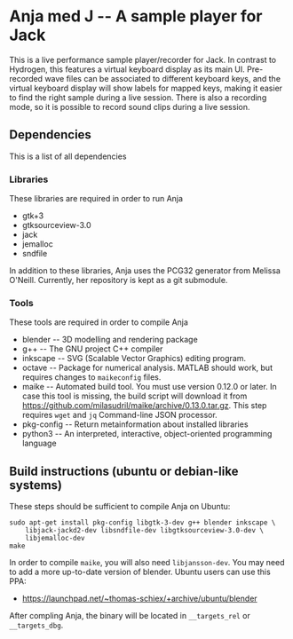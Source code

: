 Anja med J -- A sample player for Jack
======================================

This is a live performance sample player/recorder for Jack. In contrast to
Hydrogen, this features a virtual keyboard display as its main UI.
Pre-recorded wave files can be associated to different keyboard keys, and the
virtual keyboard display will show labels for mapped keys, making it easier to
find the right sample during a live session. There is also a recording mode, so
it is possible to record sound clips during a live session.

Dependencies
------------
This is a list of all dependencies

### Libraries
These libraries are required in order to run Anja

 * gtk+3
 * gtksourceview-3.0
 * jack
 * jemalloc
 * sndfile

 In addition to these libraries, Anja uses the PCG32 generator from Melissa O'Neill.
 Currently, her repository is kept as a git submodule.

### Tools
These tools are required in order to compile Anja

 * blender -- 3D modelling and rendering package
 * g++ -- The GNU project C++ compiler
 * inkscape -- SVG (Scalable Vector Graphics) editing program.
 * octave -- Package for numerical analysis. MATLAB should work, but requires
	changes to `maikeconfig` files.
 * maike -- Automated build tool. You must use version 0.12.0 or later.
	In case this tool is missing, the build script will download it from
	https://github.com/milasudril/maike/archive/0.13.0.tar.gz. This step requires
	`wget` and `jq` Command-line JSON processor.
 * pkg-config -- Return metainformation about installed libraries
 * python3 -- An interpreted, interactive, object-oriented programming language

Build instructions (ubuntu or debian-like systems)
--------------------------------------------------
These steps should be sufficient to compile Anja on Ubuntu:

	sudo apt-get install pkg-config libgtk-3-dev g++ blender inkscape \
		libjack-jackd2-dev libsndfile-dev libgtksourceview-3.0-dev \
		libjemalloc-dev
	make

In order to compile `maike`, you will also need `libjansson-dev`. You may need
to add a more up-to-date version of blender. Ubuntu users can use this PPA:

 * https://launchpad.net/~thomas-schiex/+archive/ubuntu/blender

After compling Anja, the binary will be located in `__targets_rel` or `__targets_dbg`.
